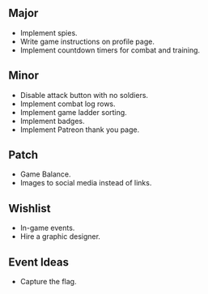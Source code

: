 Major
---

* Implement spies.
* Write game instructions on profile page.
* Implement countdown timers for combat and training.

Minor
---

* Disable attack button with no soldiers.
* Implement combat log rows.
* Implement game ladder sorting.
* Implement badges.
* Implement Patreon thank you page.

Patch
---

* Game Balance.
* Images to social media instead of links.

Wishlist
---

* In-game events.
* Hire a graphic designer.

Event Ideas
---

* Capture the flag.
